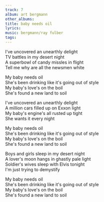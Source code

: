 ```yaml
---
track: 7
album: art bergmann
other_albums: 
title: baby needs oil
lyrics: 
music: bergmann/ray fulber
tags: 
---
```

I've uncovered an unearthly delight  
TV battles in my desert night  
A superbowl of candy missles in flight  
Tell me why are all the newsmen white  
  
My baby needs oil  
She's been drinking like it's going out of style  
My baby's love's on the boil  
She's found a new land to soil  
  
I've uncovered an unearthly delight  
A million cars filled up on Exxon light  
My baby's engine's all rusted up tight  
She wants it every night  
  
My baby needs oil  
She's been drinking like it's going out of style  
My baby's love's on the boil  
She's found a new land to soil  
  
Boys and girls sleep in my desert night  
A lover's moon hangs in ghastly pale light  
Soldier's wives sleep with Elvis tonight  
I'm just trying to demystify  
  
My baby needs oil  
She's been drinking like it's going out of style  
My baby's love's on the boil  
She's found a new land to soil  
